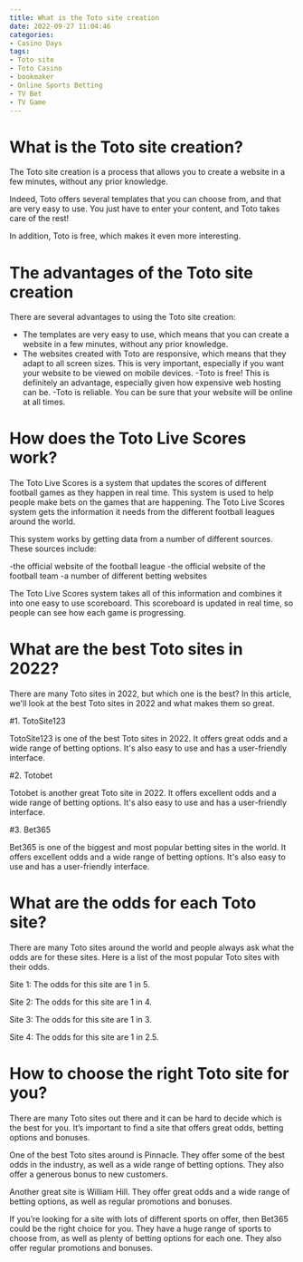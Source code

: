 ```yaml
---
title: What is the Toto site creation
date: 2022-09-27 11:04:46
categories:
- Casino Days
tags:
- Toto site
- Toto Casino
- bookmaker
- Online Sports Betting
- TV Bet
- TV Game
---
```



# What is the Toto site creation?

The Toto site creation is a process that allows you to create a website in a few minutes, without any prior knowledge.

Indeed, Toto offers several templates that you can choose from, and that are very easy to use. You just have to enter your content, and Toto takes care of the rest!

In addition, Toto is free, which makes it even more interesting.

# The advantages of the Toto site creation

There are several advantages to using the Toto site creation:

- The templates are very easy to use, which means that you can create a website in a few minutes, without any prior knowledge.
- The websites created with Toto are responsive, which means that they adapt to all screen sizes. This is very important, especially if you want your website to be viewed on mobile devices.
-Toto is free! This is definitely an advantage, especially given how expensive web hosting can be.
-Toto is reliable. You can be sure that your website will be online at all times.

# How does the Toto Live Scores work?

The Toto Live Scores is a system that updates the scores of different football games as they happen in real time. This system is used to help people make bets on the games that are happening. The Toto Live Scores system gets the information it needs from the different football leagues around the world.

This system works by getting data from a number of different sources. These sources include:

-the official website of the football league
-the official website of the football team
-a number of different betting websites

The Toto Live Scores system takes all of this information and combines it into one easy to use scoreboard. This scoreboard is updated in real time, so people can see how each game is progressing.

# What are the best Toto sites in 2022?

There are many Toto sites in 2022, but which one is the best? In this article, we'll look at the best Toto sites in 2022 and what makes them so great.

#1. TotoSite123

TotoSite123 is one of the best Toto sites in 2022. It offers great odds and a wide range of betting options. It's also easy to use and has a user-friendly interface.

#2. Totobet

Totobet is another great Toto site in 2022. It offers excellent odds and a wide range of betting options. It's also easy to use and has a user-friendly interface.

#3. Bet365

Bet365 is one of the biggest and most popular betting sites in the world. It offers excellent odds and a wide range of betting options. It's also easy to use and has a user-friendly interface.

# What are the odds for each Toto site? 

There are many Toto sites around the world and people always ask what the odds are for these sites. Here is a list of the most popular Toto sites with their odds.

Site 1: 
The odds for this site are 1 in 5.

Site 2: 
The odds for this site are 1 in 4.

Site 3: 
The odds for this site are 1 in 3.

Site 4: 
The odds for this site are 1 in 2.5.

# How to choose the right Toto site for you?

There are many Toto sites out there and it can be hard to decide which is the best for you. It’s important to find a site that offers great odds, betting options and bonuses.

One of the best Toto sites around is Pinnacle. They offer some of the best odds in the industry, as well as a wide range of betting options. They also offer a generous bonus to new customers.

Another great site is William Hill. They offer great odds and a wide range of betting options, as well as regular promotions and bonuses.

If you’re looking for a site with lots of different sports on offer, then Bet365 could be the right choice for you. They have a huge range of sports to choose from, as well as plenty of betting options for each one. They also offer regular promotions and bonuses.
